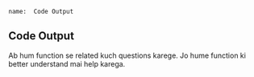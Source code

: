 ```ngMeta
name:  Code Output

```
## Code Output

Ab hum function se related kuch questions karege. Jo hume function ki better understand mai help karega.